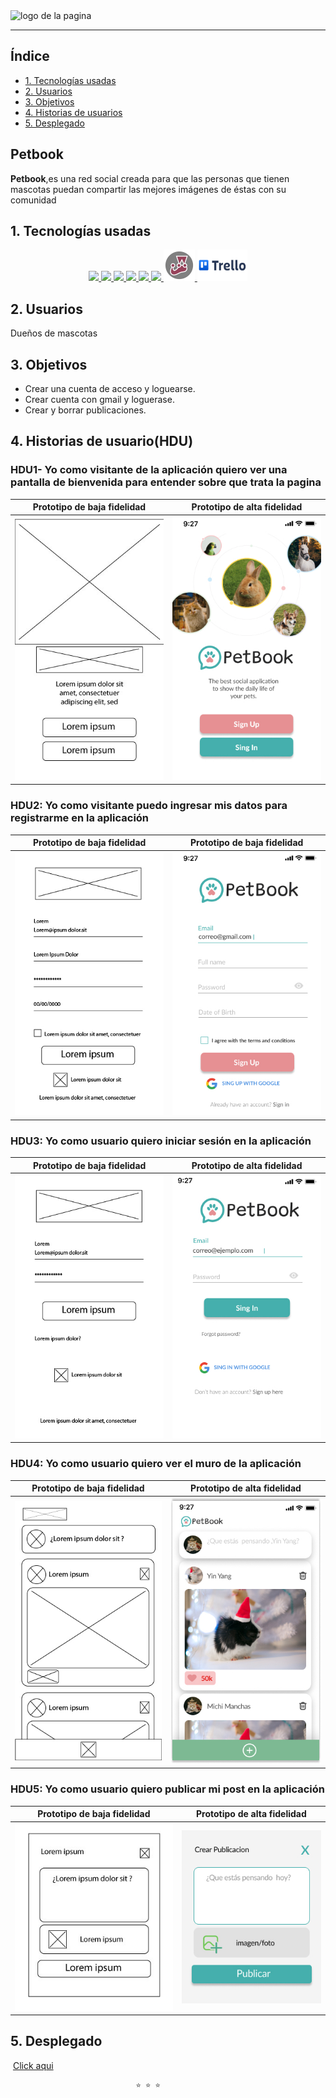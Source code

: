 <img src="https://github.com/aniapalominoq/DEV001-social-network/blob/main/src/assets/img/logo_horizontal.png" width=800 height=250 alt="logo de la pagina"/>

---

## Índice

- [1. Tecnologías usadas](#1-Tecnologías-usadas)
- [2. Usuarios ](#2-Usuarios)
- [3. Objetivos ](#3-Objetivos)
- [4. Historias de usuarios](#4-Historias-de-usuarios)
- [5. Desplegado](#5-Desplegado)

## Petbook

**Petbook**,es una red social creada para que las personas que tienen mascotas puedan compartir las mejores imágenes de éstas con su comunidad

## 1. Tecnologías usadas

<p align="center"> 
    <a href="https://developer.mozilla.org/en-US/docs/Web/JavaScript" target="_blank"> <img src="https://img.icons8.com/color/48/000000/javascript.png"/> </a> 
    <a href="https://www.w3.org/html/" target="_blank"> <img src="https://img.icons8.com/color/48/000000/html-5.png"/> </a> 
    <a href="https://www.w3schools.com/css/" target="_blank"> <img src="https://img.icons8.com/color/48/000000/css3.png"/> </a>
    <a href="https://firebase.google.com/" target="_blank"> <img src="https://img.icons8.com/color/48/000000/firebase.png"/> </a> 
    <a href="https://www.figma.com/" target="_blank"> <img src="https://img.icons8.com/office/45/000000/figma.png"/> </a>
    <a href="https://git-scm.com/" target="_blank"> <img src="https://img.icons8.com/color/48/000000/git.png"/> </a>
	  <a href="https://jestjs.io/" target="_blank"> <img src="https://github.com/aniapalominoq/DEV001-social-network/blob/main/src/assets/img/pngegg.png" width=50 height=50/> </a>
    <a href="https://trello.com/es" target="_blank"> <img src="https://github.com/aniapalominoq/DEV001-social-network/blob/main/src/assets/img/Trello_logo_PNG1.png" width=80 height=50/> </a>

</p

---

## 2. Usuarios

Dueños de mascotas

## 3. Objetivos

- Crear una cuenta de acceso y loguearse.
- Crear cuenta con gmail y loguerase.
- Crear y borrar publicaciones.

## 4. Historias de usuario(HDU)

### **HDU1- Yo como visitante de la aplicación quiero ver una pantalla de bienvenida para entender sobre que trata la pagina**

| Prototipo de baja fidelidad                                                                                                                               | Prototipo de alta fidelidad                                                                                                  |
| --------------------------------------------------------------------------------------------------------------------------------------------------------- | ---------------------------------------------------------------------------------------------------------------------------- |
| ![historia-usuario1](https://raw.githubusercontent.com/JENNYFERGAMBOA/DEV001-social-network/main/src/assets/img/PROTOTIPO%20BAJA%20FIDELIDAD%20HDU-1.jpg) | ![historia-usuario1](https://raw.githubusercontent.com/JENNYFERGAMBOA/DEV001-social-network/main/src/assets/img/Welcome.jpg) |

### **HDU2: Yo como visitante puedo ingresar mis datos para registrarme en la aplicación**

| Prototipo de baja fidelidad                                                                                                                               | Prototipo de baja fidelidad                                                                                                   |
| --------------------------------------------------------------------------------------------------------------------------------------------------------- | ----------------------------------------------------------------------------------------------------------------------------- |
| ![historia-usuario2](https://raw.githubusercontent.com/JENNYFERGAMBOA/DEV001-social-network/main/src/assets/img/PROTOTIPO%20BAJA%20FIDELIDAD%20HDU-2.jpg) | ![historia-usuario2](https://raw.githubusercontent.com/JENNYFERGAMBOA/DEV001-social-network/main/src/assets/img/Register.jpg) |

### **HDU3: Yo como usuario quiero iniciar sesión en la aplicación**

| Prototipo de baja fidelidad                                                                                                                               | Prototipo de alta fidelidad                                                                                                |
| --------------------------------------------------------------------------------------------------------------------------------------------------------- | -------------------------------------------------------------------------------------------------------------------------- |
| ![historia-usuario3](https://raw.githubusercontent.com/JENNYFERGAMBOA/DEV001-social-network/main/src/assets/img/PROTOTIPO%20BAJA%20FIDELIDAD%20HDU-3.jpg) | ![historia-usuario2](https://raw.githubusercontent.com/JENNYFERGAMBOA/DEV001-social-network/main/src/assets/img/Login.jpg) |

### **HDU4: Yo como usuario quiero ver el muro de la aplicación**

| Prototipo de baja fidelidad                                                                                                                               | Prototipo de alta fidelidad                                                                                               |
| --------------------------------------------------------------------------------------------------------------------------------------------------------- | ------------------------------------------------------------------------------------------------------------------------- |
| ![historia-usuario4](https://raw.githubusercontent.com/JENNYFERGAMBOA/DEV001-social-network/main/src/assets/img/PROTOTIPO%20BAJA%20FIDELIDAD%20HDU-4.jpg) | ![historia-usuario4](https://raw.githubusercontent.com/JENNYFERGAMBOA/DEV001-social-network/main/src/assets/img/Wall.jpg) |

### **HDU5: Yo como usuario quiero publicar mi post en la aplicación**

| Prototipo de baja fidelidad                                                                                                                           | Prototipo de alta fidelidad                                                                                                                          |
| ----------------------------------------------------------------------------------------------------------------------------------------------------- | ---------------------------------------------------------------------------------------------------------------------------------------------------- |
| ![historia-usuario4](https://raw.githubusercontent.com/JENNYFERGAMBOA/DEV001-social-network/main/src/assets/img/PROTOTIPO-BAJA-FIDELIDAD-HDU-4.2.jpg) | ![historia-usuario4](https://raw.githubusercontent.com/JENNYFERGAMBOA/DEV001-social-network/main/src/assets/img/ventana%20agregar%20comentarios.jpg) |

## 5. Desplegado

<img href="https://github.com/aniapalominoq/DEV001-social-network/blob/main/src/assets/img/dedo.png"> <a href="https://petbook-ca221.web.app/"> Click aqui </a>

                                ⭐ ⭐ ⭐
